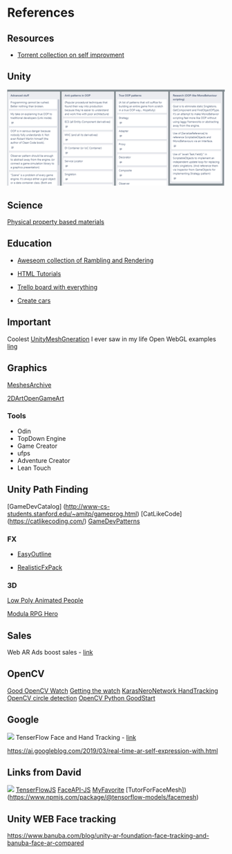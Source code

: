 # References

## Resources

- [Torrent collection on self improvment](https://rutracker.org/forum/tracker.php?rid=43141996)

## Unity 


![board](res/TrelloBoard.png)

## Science

[Physical property based materials](https://google.github.io/filament/Filament.md.html)

## Education

- [Aweseom collection of Rambling and Rendering](https://www.vertexfragment.com/ramblings/)

- [HTML Tutorials](https://www.raywenderlich.com/unity)

- [Trello board with everything](https://trello.com/b/Z6cDRyis/good-coding-practices-in-unity-unofficial)

- [Create cars](https://blogs.unity3d.com/2019/02/08/we-have-you-covered-with-the-measured-materials-library/)


## Important
Coolest  [UnityMeshGneration](https://github.com/mattatz/unity-teddy) I ever saw in my life
Open WebGL examples [ling](https://enoxsoftware.github.io/OpenCVForUnity/webgl_example/index.html)

## Graphics 

[MeshesArchive](https://casual-effects.com/data/)

[2DArtOpenGameArt](https://opengameart.org/)


### Tools

- Odin
- TopDown Engine
- Game Creator
- ufps
- Adventure Creator
- Lean Touch

## Unity Path Finding

[GameDevCatalog] (http://www-cs-students.stanford.edu/~amitp/gameprog.html)
[CatLikeCode] (https://catlikecoding.com/)
[GameDevPatterns](http://gameprogrammingpatterns.com/contents.html)

### FX

- [EasyOutline](https://assetstore.unity.com/packages/vfx/shaders/fullscreen-camera-effects/easy-performant-outline-2d-3d-urp-hdrp-and-built-in-renderer-v3--157187)

- [RealisticFxPack](https://assetstore.unity.com/packages/vfx/particles/spells/realistic-effects-pack-4-85675)

### 3D 

[Low Poly Animated People](https://assetstore.unity.com/packages/3d/characters/humanoids/low-poly-animated-people-156748)

[Modula RPG Hero](https://assetstore.unity.com/packages/3d/characters/humanoids/fantasy/modular-rpg-hero-polyart-138600)

## Sales

Web AR Ads boost  sales - [link](https://arinsider.co/2020/09/09/how-can-brands-jumpstart-sales-with-ar-part-ii/)

## OpenCV

[Good OpenCV Watch](https://medium.com/@ravitejajnv/install-opencv-4-0-1-from-source-on-macos-for-conda-virtual-environments-to-use-sift-and-surf-5c62bb21daab)
[Getting the watch](https://pythonprogramming.net/haar-cascade-object-detection-python-opencv-tutorial/)
[KarasNeroNetwork HandTracking](https://github.com/jrobchin/Computer-Vision-Basics-with-Python-Keras-and-OpenCV)
[OpenCV circle detection](https://docs.opencv.org/3.4/d4/d70/tutorial_hough_circle.html)
[OpenCV Python GoodStart](https://pythonprogramming.net/loading-images-python-opencv-tutorial/)

## Google 
![](/Res/InstantMotionTracking.gif)
TenserFlow Face and Hand Tracking - [link](https://blog.tensorflow.org/2020/03/face-and-hand-tracking-in-browser-with-mediapipe-and-tensorflowjs.html)


https://ai.googleblog.com/2019/03/real-time-ar-self-expression-with.html 

## Links from David
![](/Res/image8.gif)
[TenserFlowJS](https://github.com/pamruta/TensorFlowJS)
[FaceAPI-JS](https://github.com/justadudewhohacks/face-api.js/)
[MyFavorite](https://storage.googleapis.com/tfjs-models/demos/facemesh/index.html)
[TutorForFaceMesh])(https://www.npmjs.com/package/@tensorflow-models/facemesh) 


## Unity WEB Face tracking
https://www.banuba.com/blog/unity-ar-foundation-face-tracking-and-banuba-face-ar-compared

